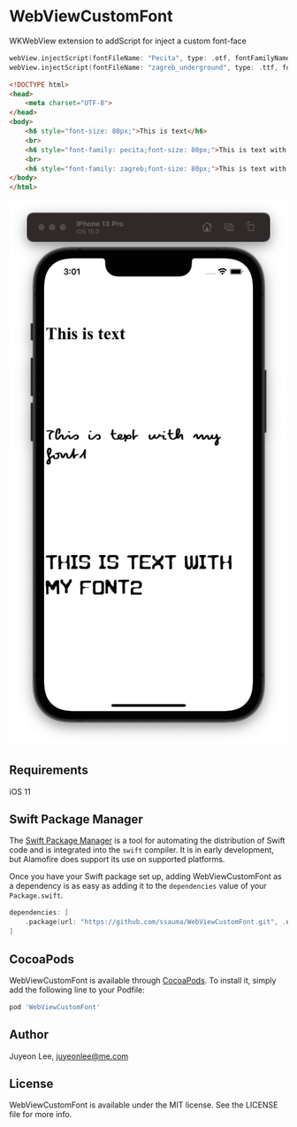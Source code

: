 # WebViewCustomFont

WKWebView extension to addScript for inject a custom font-face

```swift
webView.injectScript(fontFileName: "Pecita", type: .otf, fontFamilyName: "pecita")
webView.injectScript(fontFileName: "zagreb_underground", type: .ttf, fontFamilyName: "zagreb")
```

```html
<!DOCTYPE html>
<head>
    <meta charset="UTF-8">
</head>
<body>
    <h6 style="font-size: 80px;">This is text</h6>
    <br>
    <h6 style="font-family: pecita;font-size: 80px;">This is text with my font1</h6>
    <br>
    <h6 style="font-family: zagreb;font-size: 80px;">This is text with my font2</h6>
</body>
</html>
```

![example screenshot](./screenshot.png)

## Requirements

iOS 11

## Swift Package Manager

The [Swift Package Manager](https://swift.org/package-manager/) is a tool for automating the distribution of Swift code and is integrated into the `swift` compiler. It is in early development, but Alamofire does support its use on supported platforms.

Once you have your Swift package set up, adding WebViewCustomFont as a dependency is as easy as adding it to the `dependencies` value of your `Package.swift`.

```swift
dependencies: [
    .package(url: "https://github.com/ssauma/WebViewCustomFont.git", .upToNextMajor(from: "0.1.0"))
]
```

## CocoaPods

WebViewCustomFont is available through [CocoaPods](https://cocoapods.org). To install
it, simply add the following line to your Podfile:

```ruby
pod 'WebViewCustomFont'
```

## Author

Juyeon Lee, juyeonlee@me.com

## License

WebViewCustomFont is available under the MIT license. See the LICENSE file for more info.

